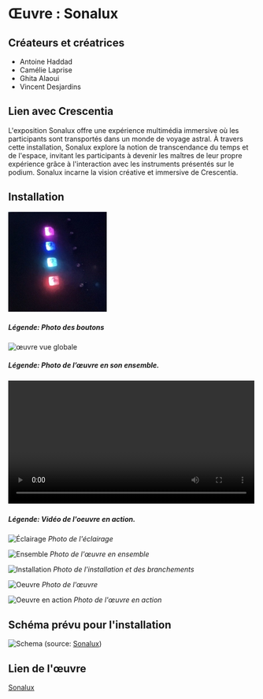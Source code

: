 # Œuvre : Sonalux

## Créateurs et créatrices
- Antoine Haddad
- Camélie Laprise
- Ghita Alaoui
- Vincent Desjardins

## Lien avec Crescentia
L'exposition Sonalux offre une expérience multimédia immersive où les participants sont transportés dans un monde de voyage astral. À travers cette installation, Sonalux explore la notion de transcendance du temps et de l'espace, invitant les participants à devenir les maîtres de leur propre expérience grâce à l'interaction avec les instruments présentés sur le podium. Sonalux incarne la vision créative et immersive de Crescentia.

## Installation
<img src="medias/oeuvre_boutons.jpg" alt="œuvre boutons" width="200"/>
<h5>Légende: Photo des boutons</h5>

<img src="medias/œuvre_vue_globale.jpg" alt="œuvre vue globale" width="200"/>
<h5>Légende: Photo de l’œuvre en son ensemble.</h5>

<video controls width="500">
  <source src="medias/oeuvre_demonstration.mp4" type="video/mp4">
</video>
<h5>Légende: Vidéo de l'oeuvre en action.</h5>


![Éclairage](./media/experiences/SONALUX_eclairage.jpg)
*Photo de l'éclairage*

![Ensemble](./media/experiences/SONALUX_ensemble.jpg)
*Photo de l'œuvre en ensemble*

![Installation](./media/experiences/SONALUX_installation.jpg)
*Photo de l'installation et des branchements*

![Oeuvre](./media/experiences/SONALUX_large.jpg)
*Photo de l'œuvre*

![Oeuvre en action](./media/experiences/SONALUX_proche.jpg)
*Photo de l'œuvre en action*

## Schéma prévu pour l'installation
![Schema](./media/sonalux_plantation.png)
(source: [Sonalux](https://tim-montmorency.com/2024/projets/Sonalux/docs/web/preproduction.html))

## Lien de l'œuvre
[Sonalux](https://tim-montmorency.com/2024/projets/Sonalux/docs/web/index.html)

